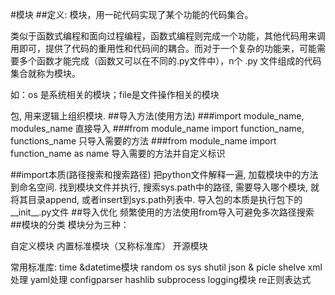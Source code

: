 #模块
##定义:
模块，用一砣代码实现了某个功能的代码集合。 

类似于函数式编程和面向过程编程，函数式编程则完成一个功能，其他代码用来调用即可，提供了代码的重用性和代码间的耦合。而对于一个复杂的功能来，可能需要多个函数才能完成（函数又可以在不同的.py文件中），n个 .py 文件组成的代码集合就称为模块。

如：os 是系统相关的模块；file是文件操作相关的模块

包, 用来逻辑上组织模块.
##导入方法(使用方法)
###import module_name, modules_name
直接导入
###from module_name import function_name, functions_name
只导入需要的方法
###from module_name import function_name as name
导入需要的方法并自定义标识

##import本质(路径搜索和搜索路径)
把python文件解释一遍, 加载模块中的方法到命名空间.
找到模块文件并执行, 搜索sys.path中的路径, 需要导入哪个模块, 就将其目录append, 或者insert到sys.path列表中.
导入包的本质是执行包下的__init__.py文件
##导入优化
频繁使用的方法使用from导入可避免多次路径搜索
##模块的分类
模块分为三种：

自定义模块
内置标准模块（又称标准库）
开源模块

常用标准库:
time &datetime模块
random
os
sys
shutil
json & picle
shelve
xml处理
yaml处理
configparser
hashlib
subprocess
logging模块
re正则表达式


